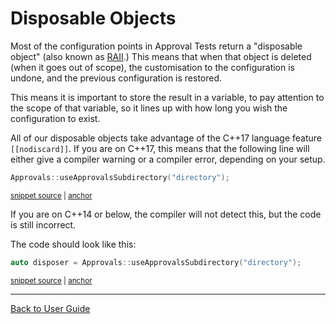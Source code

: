 <!--
GENERATED FILE - DO NOT EDIT
This file was generated by [MarkdownSnippets](https://github.com/SimonCropp/MarkdownSnippets).
Source File: /doc/mdsource/DisposableObjects.source.md
To change this file edit the source file and then execute ./run_markdown_templates.sh.
-->

<a id="top"></a>

# Disposable Objects

Most of the configuration points in Approval Tests return a "disposable object" (also known as [RAII](/doc/Glossary.md#raii-resource-acquisition-is-initialization).) This means that when that object is deleted (when it goes out of scope), the customisation to the configuration is undone, and the previous configuration is restored.

This means it is important to store the result in a variable, to pay attention to the scope of that variable, so it lines up with how long you wish the configuration to exist.

All of our disposable objects take advantage of the C++17 language feature `[[nodiscard]]`. If you are on C++17, this means that the following line will either give a compiler warning or a compiler error, depending on your setup.

<!-- snippet: disposable_incorrect -->
<a id='snippet-disposable_incorrect'></a>
```cpp
Approvals::useApprovalsSubdirectory("directory");
```
<sup><a href='/tests/DocTest_Tests/docs/DisposableSamples.cpp#L12-L14' title='File snippet `disposable_incorrect` was extracted from'>snippet source</a> | <a href='#snippet-disposable_incorrect' title='Navigate to start of snippet `disposable_incorrect`'>anchor</a></sup>
<!-- endsnippet -->

If you are on C++14 or below, the compiler will not detect this, but the code is still incorrect.

The code should look like this:

<!-- snippet: disposable_correct -->
<a id='snippet-disposable_correct'></a>
```cpp
auto disposer = Approvals::useApprovalsSubdirectory("directory");
```
<sup><a href='/tests/DocTest_Tests/docs/DisposableSamples.cpp#L7-L9' title='File snippet `disposable_correct` was extracted from'>snippet source</a> | <a href='#snippet-disposable_correct' title='Navigate to start of snippet `disposable_correct`'>anchor</a></sup>
<!-- endsnippet -->

---

[Back to User Guide](/doc/README.md#top)
